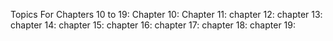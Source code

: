 Topics For Chapters 10 to 19:
Chapter 10:
Chapter 11:
chapter 12:
chapter 13:
chapter 14:
chapter 15:
chapter 16:
chapter 17:
chapter 18:
chapter 19:
